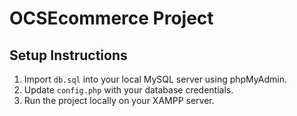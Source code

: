 # OCSEcommerce Project

## Setup Instructions
1. Import `db.sql` into your local MySQL server using phpMyAdmin.
2. Update `config.php` with your database credentials.
3. Run the project locally on your XAMPP server.
